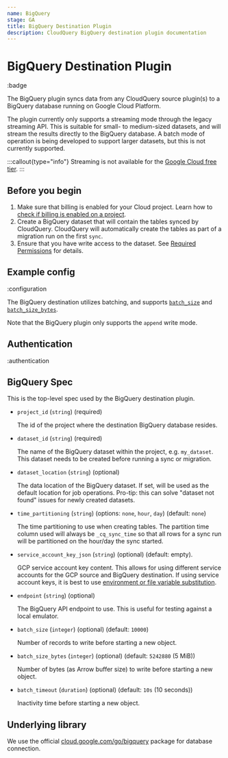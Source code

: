 ```yaml
---
name: BigQuery
stage: GA
title: BigQuery Destination Plugin
description: CloudQuery BigQuery destination plugin documentation
---
```

# BigQuery Destination Plugin

:badge

The BigQuery plugin syncs data from any CloudQuery source plugin(s) to a BigQuery database running on Google Cloud Platform.

The plugin currently only supports a streaming mode through the legacy streaming API. This is suitable for small- to medium-sized datasets, and will stream the results directly to the BigQuery database. A batch mode of operation is being developed to support larger datasets, but this is not currently supported.

:::callout{type="info"}
Streaming is not available for the [Google Cloud free tier](https://cloud.google.com/bigquery/pricing#free-tier).
:::

## Before you begin

1. Make sure that billing is enabled for your Cloud project. Learn how to [check if billing is enabled on a project](https://cloud.google.com/billing/docs/how-to/verify-billing-enabled).
2. Create a BigQuery dataset that will contain the tables synced by CloudQuery. CloudQuery will automatically create the tables as part of a migration run on the first `sync`.
3. Ensure that you have write access to the dataset. See [Required Permissions](https://cloud.google.com/bigquery/docs/streaming-data-into-bigquery) for details.

## Example config

:configuration

The BigQuery destination utilizes batching, and supports [`batch_size`](/docs/reference/destination-spec#batch_size) and [`batch_size_bytes`](/docs/reference/destination-spec#batch_size_bytes).

Note that the BigQuery plugin only supports the `append` write mode. 

## Authentication

:authentication

## BigQuery Spec

This is the top-level spec used by the BigQuery destination plugin.

- `project_id` (`string`) (required)

  The id of the project where the destination BigQuery database resides.


- `dataset_id` (`string`) (required)

  The name of the BigQuery dataset within the project, e.g. `my_dataset`.
  This dataset needs to be created before running a sync or migration.


- `dataset_location` (`string`) (optional)

  The data location of the BigQuery dataset. If set, will be used as the default location for job operations.
  Pro-tip: this can solve "dataset not found" issues for newly created datasets.


- `time_partitioning` (`string`) (options: `none`, `hour`, `day`) (default: `none`)

  The time partitioning to use when creating tables. The partition time column used will always be `_cq_sync_time` so that all rows for a sync run will be partitioned on the hour/day the sync started.

- `service_account_key_json` (`string`) (optional) (default: empty).

  GCP service account key content.
  This allows for using different service accounts for the GCP source and BigQuery destination.
  If using service account keys, it is best to use [environment or file variable substitution](/docs/advanced-topics/environment-variable-substitution).

- `endpoint` (`string`) (optional)

  The BigQuery API endpoint to use. This is useful for testing against a local emulator.

- `batch_size` (`integer`) (optional) (default: `10000`)

  Number of records to write before starting a new object.

- `batch_size_bytes` (`integer`) (optional) (default: `5242880` (5 MiB))

  Number of bytes (as Arrow buffer size) to write before starting a new object.

- `batch_timeout` (`duration`) (optional) (default: `10s` (10 seconds))

  Inactivity time before starting a new object.

## Underlying library

We use the official [cloud.google.com/go/bigquery](https://pkg.go.dev/cloud.google.com/go/bigquery) package for database connection.
